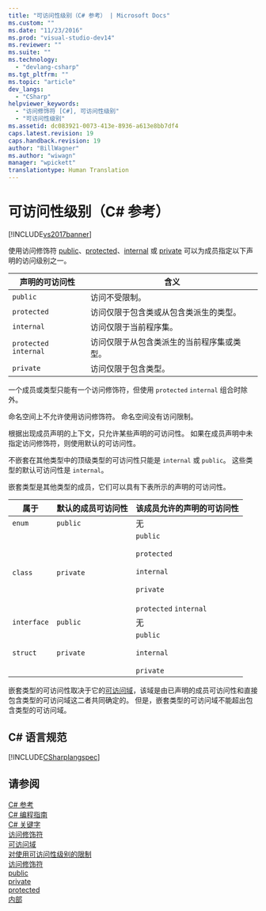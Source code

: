 ```yaml
---
title: "可访问性级别（C# 参考） | Microsoft Docs"
ms.custom: ""
ms.date: "11/23/2016"
ms.prod: "visual-studio-dev14"
ms.reviewer: ""
ms.suite: ""
ms.technology: 
  - "devlang-csharp"
ms.tgt_pltfrm: ""
ms.topic: "article"
dev_langs: 
  - "CSharp"
helpviewer_keywords: 
  - "访问修饰符 [C#], 可访问性级别"
  - "可访问性级别"
ms.assetid: dc083921-0073-413e-8936-a613e8bb7df4
caps.latest.revision: 19
caps.handback.revision: 19
author: "BillWagner"
ms.author: "wiwagn"
manager: "wpickett"
translationtype: Human Translation
---
```

# 可访问性级别（C# 参考）
[!INCLUDE[vs2017banner](../../../csharp/includes/vs2017banner.md)]

使用访问修饰符 [public](../../../csharp/language-reference/keywords/public.md)、[protected](../../../csharp/language-reference/keywords/protected.md)、[internal](../../../csharp/language-reference/keywords/internal.md) 或 [private](../../../csharp/language-reference/keywords/private.md) 可以为成员指定以下声明的访问级别之一。  
  
|声明的可访问性|含义|  
|-------------|--------|  
|`public`|访问不受限制。|  
|`protected`|访问仅限于包含类或从包含类派生的类型。|  
|`internal`|访问仅限于当前程序集。|  
|`protected` `internal`|访问仅限于从包含类派生的当前程序集或类型。|  
|`private`|访问仅限于包含类型。|  
  
 一个成员或类型只能有一个访问修饰符，但使用 `protected` `internal` 组合时除外。  
  
 命名空间上不允许使用访问修饰符。  命名空间没有访问限制。  
  
 根据出现成员声明的上下文，只允许某些声明的可访问性。  如果在成员声明中未指定访问修饰符，则使用默认的可访问性。  
  
 不嵌套在其他类型中的顶级类型的可访问性只能是 `internal` 或 `public`。  这些类型的默认可访问性是 `internal`。  
  
 嵌套类型是其他类型的成员，它们可以具有下表所示的声明的可访问性。  
  
|属于|默认的成员可访问性|该成员允许的声明的可访问性|  
|--------|---------------|-------------------|  
|`enum`|`public`|无|  
|`class`|`private`|`public`<br /><br /> `protected`<br /><br /> `internal`<br /><br /> `private`<br /><br /> `protected` `internal`|  
|`interface`|`public`|无|  
|`struct`|`private`|`public`<br /><br /> `internal`<br /><br /> `private`|  
  
 嵌套类型的可访问性取决于它的[可访问域](../../../csharp/language-reference/keywords/accessibility-domain.md)，该域是由已声明的成员可访问性和直接包含类型的可访问域这二者共同确定的。  但是，嵌套类型的可访问域不能超出包含类型的可访问域。  
  
## C\# 语言规范  
 [!INCLUDE[CSharplangspec](../../../csharp/language-reference/keywords/includes/csharplangspec_md.md)]  
  
## 请参阅  
 [C\# 参考](../../../csharp/language-reference/index.md)   
 [C\# 编程指南](../../../csharp/programming-guide/index.md)   
 [C\# 关键字](../../../csharp/language-reference/keywords/index.md)   
 [访问修饰符](../../../csharp/language-reference/keywords/access-modifiers.md)   
 [可访问域](../../../csharp/language-reference/keywords/accessibility-domain.md)   
 [对使用可访问性级别的限制](../../../csharp/language-reference/keywords/restrictions-on-using-accessibility-levels.md)   
 [访问修饰符](../../../csharp/programming-guide/classes-and-structs/access-modifiers.md)   
 [public](../../../csharp/language-reference/keywords/public.md)   
 [private](../../../csharp/language-reference/keywords/private.md)   
 [protected](../../../csharp/language-reference/keywords/protected.md)   
 [内部](../../../csharp/language-reference/keywords/internal.md)